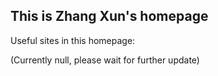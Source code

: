 ## This is Zhang Xun's homepage

Useful sites in this homepage:

(Currently null, please wait for further update)
